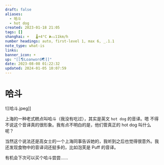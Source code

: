 ```yaml
---
draft: false
aliases:
  - 哈斗
  - hot dog
created: 2023-01-18 21:05
tags: []
shanghai: ☀️   🌡️+4°C 🌬️↓11km/h
number headings: auto, first-level 1, max 6, _.1.1
note_type: what-is
links: 
banner_icon: ☀️
up: "[[🌎Loanword🌏]]"
date: 2023-08-08 01:22:32
updated: 2024-01-05 10:07:59
---
```


# 哈斗

![[哈斗.jpeg]]

上海的一种老式糕点叫哈斗（我没有吃过），其实是英文 `hot dog` 的音译。嗯 不得不说这个音译真的很形象。我有点不明白的是，他们管真正的 hot dog 叫什么呢？

当然这个说法还是高女士的一个上海同事告诉她的，我听到之后也觉得很意外。我还发现食物中的音译词还挺多的，比如泡芙是 Puff 的音译。

有机会下次可以买个哈斗尝尝……

